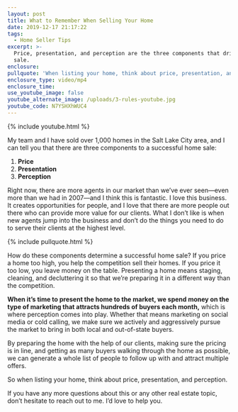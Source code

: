 ```yaml
---
layout: post
title: What to Remember When Selling Your Home
date: 2019-12-17 21:17:22
tags:
  - Home Seller Tips
excerpt: >-
  Price, presentation, and perception are the three components that drive a home
  sale.
enclosure:
pullquote: 'When listing your home, think about price, presentation, and perception.'
enclosure_type: video/mp4
enclosure_time:
use_youtube_image: false
youtube_alternate_image: /uploads/3-rules-youtube.jpg
youtube_code: N7YSHXhWUC4
---
```


{% include youtube.html %}

My team and I have sold over 1,000 homes in the Salt Lake City area, and I can tell you that there are three components to a successful home sale:

1. **Price**
2. **Presentation**
3. **Perception**

Right now, there are more agents in our market than we’ve ever seen—even more than we had in 2007—and I think this is fantastic. I love this business. It creates opportunities for people, and I love that there are more people out there who can provide more value for our clients. What I don’t like is when new agents jump into the business and don’t do the things you need to do to serve their clients at the highest level.&nbsp;

{% include pullquote.html %}

How do these components determine a successful home sale? If you price a home too high, you help the competition sell their homes. If you price it too low, you leave money on the table. Presenting a home means staging, cleaning, and decluttering it so that we’re preparing it in a different way than the competition.&nbsp;

**When it’s time to present the home to the market, we spend money on the type of marketing that attracts hundreds of buyers each month,** which is where perception comes into play. Whether that means marketing on social media or cold calling, we make sure we actively and aggressively pursue the market to bring in both local and out-of-state buyers.&nbsp;

By preparing the home with the help of our clients, making sure the pricing is in line, and getting as many buyers walking through the home as possible, we can generate a whole list of people to follow up with and attract multiple offers.&nbsp;

So when listing your home, think about price, presentation, and perception.

If you have any more questions about this or any other real estate topic, don’t hesitate to reach out to me. I’d love to help you.